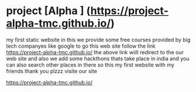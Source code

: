 #  project [Alpha ] (https://project-alpha-tmc.github.io/)
my first  static website
in this we provide some free courses provided by big tech companyes like google 
to go this web site follow the link 
https://project-alpha-tmc.github.io/
the above link wiill redirect to the our web site 
and also we add some hackthons thats take place in india and you can also search other places in there
so this my first website with my friends
thank you plzzz visite our site 

https://project-alpha-tmc.github.io/
